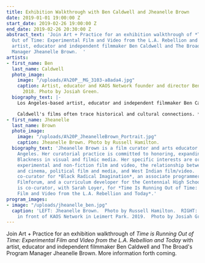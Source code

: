 ```yaml
---
title: Exhibition Walkthrough with Ben Caldwell and Jheanelle Brown
date: 2019-01-01 19:00:00 Z
start_date: 2019-02-26 19:00:00 Z
end_date: 2019-02-26 20:30:00 Z
abstract_text: 'Join Art + Practice for an exhibition walkthrough of *Time is Running
  Out of Time: Experimental Film and Video from the L.A. Rebellion and Today* with
  artist, educator and independent filmmaker Ben Caldwell and The Broad''s Program
  Manager Jheanelle Brown.  '
artists:
- first_name: Ben
  last_name: Caldwell
  photo_image:
    image: "/uploads/A%20P__MG_3103-a8ada4.jpg"
    caption: Artist, educator and KAOS Network founder and director Ben Caldwell,
      2018. Photo by Josiah Green.
  biography_text: |-
    Los Angeles-based artist, educator and independent filmmaker Ben Caldwell grew up assisting his grandfather, who projected movies at a small theater in New Mexico. His passion for the visual arts led him to study film at University of California, Los Angeles (UCLA) and reside in the neighborhood of Leimert Park, the epicenter for the African American art scene in Los Angeles. After teaching film and video at Howard University in Washington D.C. from 1981—1984, Caldwell returned to Leimert Park to create an independent studio for video production and experimentation that became the KAOS Network, a community arts center providing digital arts, media arts, and multimedia training. It remains the only organization of its kind in South Central Los Angeles that offers courses in video production, animation, web development, video teleconferencing, and Internet exploration. Its legendary *Project Blowed*, a weekly open-mic workshop, gave birth to rappers and rap groups such as Aceyalone, Medusa, Busdriver, Freestyle Fellowship and Jurassic Five.

    Caldwell's films often trace historical and cultural connections. *Eyewitness: Reflections of Malcolm X & the O.A.A.U.* (2006) presents the Harlem reunion of ex-members of the Organization of Afro-American Unity. *La Buena Vida (The Good Life)* (2008), filmed over the course of three years while Caldwell taught at California Institute of the Arts (CalArts), documents cultural exchanges between a group of L.A. hip hop artists and musicians and their counterparts in Havana, Cuba.
- first_name: Jheanelle
  last_name: Brown
  photo_image:
    image: "/uploads/A%20P_JheanelleBrown_Portrait.jpg"
    caption: Jheanelle Brown. Photo by Russell Hamilton.
  biography_text: 'Jheanelle Brown is a film curator and arts educator based in Los
    Angeles. Her curatorial practice is committed to honoring, expanding, and empowering
    Blackness in visual and filmic media. Her specific interests are oriented around
    experimental and non-fiction film and video, the relationship between musicality
    and cinema, political film and media, and West Indian film/video.  She is currently
    co-curator for *Black Radical Imagination*, an associate programmer for Los Angeles
    Filmforum, and a curriculum developer for the Centennial High School film club.  Jheanelle
    is co-curator, with Sarah Loyer, for *Time Is Running Out of Time: Experimental
    Film and Video from the L.A. Rebellion and Today*.'
program_images:
- image: "/uploads/jheanelle_ben.jpg"
  caption: 'LEFT: Jheanelle Brown.  Photo by Russell Hamilton.  RIGHT: Ben Caldwell
    in front of KAOS Network in Leimert Park. 2019.  Photo by Josiah Green.'
---
```


Join Art + Practice for an exhibition walkthrough of *Time is Running Out of Time: Experimental Film and Video from the L.A. Rebellion and Today* with artist, educator and independent filmmaker Ben Caldwell and The Broad's Program Manager Jheanelle Brown. More information forth coming.